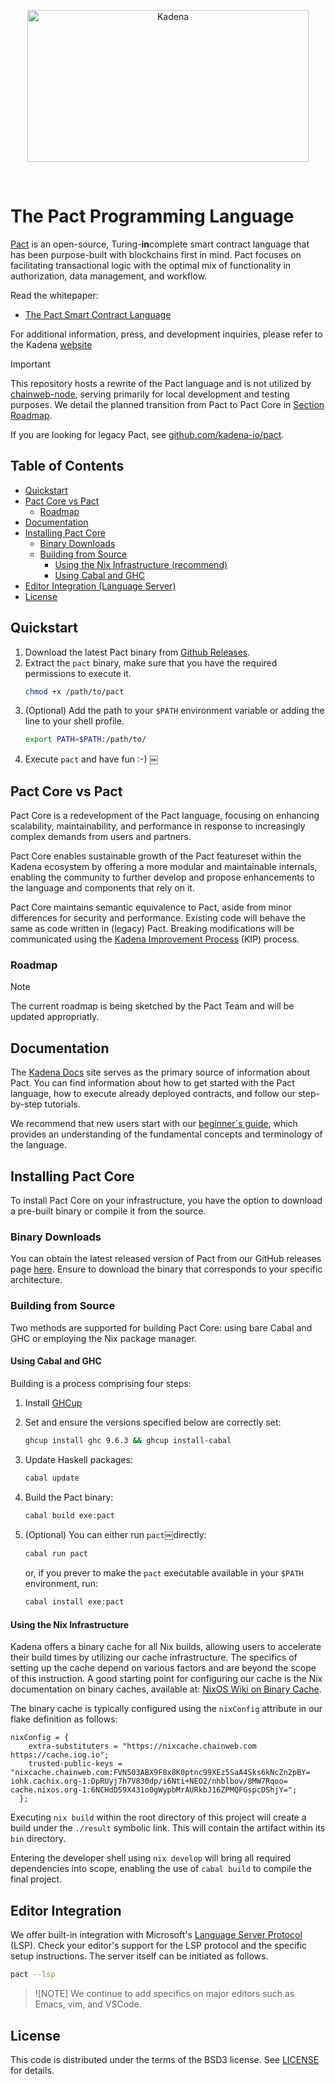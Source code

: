 <p align="center">
<img src="https://i.imgur.com/bAZFAGF.png" width="450" height="243" alt="Kadena" title="Kadena">
</p>

<p>&nbsp;</p>

# The Pact Programming Language

[Pact](http://kadena.io/build) is an open-source, Turing-**in**complete smart contract language that has been purpose-built with blockchains first in mind. Pact focuses on facilitating transactional logic with the optimal mix of functionality in authorization, data management, and workflow.

Read the whitepaper:

- [The Pact Smart Contract Language](https://d31d887a-c1e0-47c2-aa51-c69f9f998b07.filesusr.com/ugd/86a16f_442a542b64554cb2a4c1ae7f528ce4c3.pdf)

For additional information, press, and development inquiries, please refer to the Kadena [website](https://kadena.io)

> [!IMPORTANT]
> This repository hosts a rewrite of the Pact language and is not utilized by [chainweb-node](https://github.com/kadena-io/chainweb-node), 
> serving primarily for local development and testing purposes. We detail the planned transition from Pact to Pact Core in [Section Roadmap](#roadmap).

If you are looking for legacy Pact, see [github.com/kadena-io/pact](https://github.com/kadena-io/pact).

## Table of Contents
  - [Quickstart](#quickstart)
  - [Pact Core vs Pact](#pact-core-vs-pact)
    - [Roadmap](#roadmap)
  - [Documentation](#documentation)
  - [Installing Pact Core](#installing-pact-core)
    - [Binary Downloads](#binary-downloads)
	- [Building from Source](#building-from-source)
	  - [Using the Nix Infrastructure (recommend)](#using-the-nix-infrastructure)
	  - [Using Cabal and GHC](#using-cabal-and-ghc)
  - [Editor Integration (Language Server)](#editor-integration)
  - [License](#license)

## Quickstart

1. Download the latest Pact binary from [Github Releases](https://github.com/kadena-io/pact-core/releases/latest).
2. Extract the `pact` binary, make sure that you have the required permissions to execute it.
   ```bash
   chmod +x /path/to/pact
   ```
3. (Optional) Add the path to your `$PATH` environment variable or adding the line to your shell profile.
   ```bash
   export PATH=$PATH:/path/to/
   ```
4. Execute `pact` and have fun :-)
￼
## Pact Core vs Pact
Pact Core is a redevelopment of the Pact language, focusing on enhancing scalability, maintainability, and performance in response to increasingly complex demands from users and partners.

Pact Core enables sustainable growth of the Pact featureset within the Kadena ecosystem by offering a more modular and maintainable internals, enabling the community to further develop and propose enhancements to the language and components that rely on it.

Pact Core maintains semantic equivalence to Pact, aside from minor differences for security and performance. Existing code will behave the same as code written in (legacy) Pact. Breaking modifications will be communicated using the [Kadena Improvement Process](https://github.com/kadena-io/kips) (KIP) process.

### Roadmap
> [!NOTE]
> The current roadmap is being sketched by the Pact Team and will be updated appropriatly.

## Documentation
The [Kadena Docs](https://docs.kadena.io/pact) site serves as the primary source of information about Pact.
You can find information about how to get started with the Pact language, how to execute already deployed contracts, and follow
our step-by-step tutorials. 

We recommend that new users start with our [beginner`s guide](https://docs.kadena.io/pact/beginner), which provides an 
understanding of the fundamental concepts and terminology of the language.

## Installing Pact Core
To install Pact Core on your infrastructure, you have the option to download a pre-built binary or compile it from the source.

### Binary Downloads
You can obtain the latest released version of Pact from our GitHub releases page [here](https://github.com/kadena-io/pact-core/releases).
Ensure to download the binary that corresponds to your specific architecture.

### Building from Source
Two methods are supported for building Pact Core: using bare Cabal and GHC or employing the Nix package manager.

#### Using Cabal and GHC

Building is a process comprising four steps:
1. Install [GHCup](https://www.haskell.org/ghcup/)
2. Set and ensure the versions specified below are correctly set:
   ```bash
   ghcup install ghc 9.6.3 && ghcup install-cabal
   ```
3. Update Haskell packages:
   ```bash
   cabal update
   ```
4. Build the Pact binary:
   ```bash
   cabal build exe:pact
   ```

5. (Optional) You can either run `pact`￼directly:
   ```bash
   cabal run pact
   ```
   or, if you prever to make the `pact` executable available in your `$PATH` environment, run:
   ```bash
   cabal install exe:pact
   ```

#### Using the Nix Infrastructure
Kadena offers a binary cache for all Nix builds, allowing users to accelerate their build times by utilizing our cache infrastructure.
The specifics of setting up the cache depend on various factors and are beyond the scope of this instruction.
A good starting point for configuring our cache is the Nix documentation on binary caches, available at: [NixOS Wiki on Binary Cache](https://nixos.wiki/wiki/Binary_Cache).

The binary cache is typically configured using the `nixConfig` attribute in our flake definition as follows:

```
nixConfig = {
    extra-substituters = "https://nixcache.chainweb.com https://cache.iog.io";
    trusted-public-keys = "nixcache.chainweb.com:FVN503ABX9F8x8K0ptnc99XEz5SaA4Sks6kNcZn2pBY= iohk.cachix.org-1:DpRUyj7h7V830dp/i6Nti+NEO2/nhblbov/8MW7Rqoo= cache.nixos.org-1:6NCHdD59X431o0gWypbMrAURkbJ16ZPMQFGspcDShjY=";
  };
```

Executing `nix build` within the root directory of this project will create a build under the `./result` symbolic link.
This will contain the artifact within its `bin` directory.

Entering the developer shell using `nix develop` will bring all required dependencies into scope, enabling the use of
`cabal build` to compile the final project.


## Editor Integration

We offer built-in integration with Microsoft's [Language Server Protocol](https://microsoft.github.io/language-server-protocol/) (LSP).
Check your editor's support for the LSP protocol and the specific setup instructions. The server itself can be initiated as follows.
```bash
pact --lsp
```

> ![NOTE]
> We continue to add specifics on major editors such as Emacs, vim, and VSCode.

## License

This code is distributed under the terms of the BSD3 license. See [LICENSE](LICENSE) for details.
